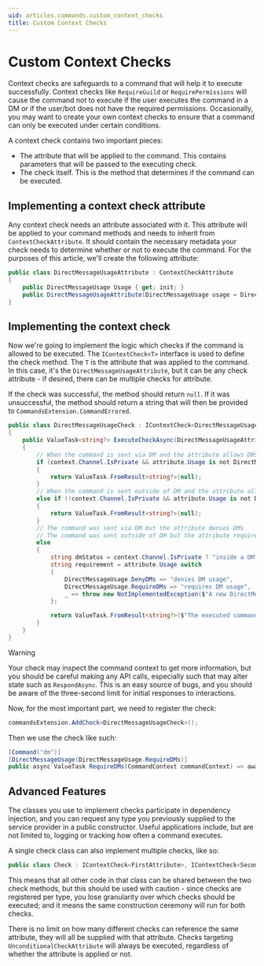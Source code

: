 ```yaml
---
uid: articles.commands.custom_context_checks
title: Custom Context Checks
---
```


# Custom Context Checks
Context checks are safeguards to a command that will help it to execute successfully. Context checks like `RequireGuild` or `RequirePermissions` will cause the command not to execute if the user executes the command in a DM or if the user/bot does not have the required permissions. Occasionally, you may want to create your own context checks to ensure that a command can only be executed under certain conditions.

A context check contains two important pieces:
- The attribute that will be applied to the command. This contains parameters that will be passed to the executing check.
- The check itself. This is the method that determines if the command can be executed.

## Implementing a context check attribute
Any context check needs an attribute associated with it. This attribute will be applied to your command methods and needs to inherit from `ContextCheckAttribute`. It should contain the necessary metadata your check needs to determine whether or not to execute the command. For the purposes of this article, we'll create the following attribute:

```cs
public class DirectMessageUsageAttribute : ContextCheckAttribute
{
    public DirectMessageUsage Usage { get; init; }
    public DirectMessageUsageAttribute(DirectMessageUsage usage = DirectMessageUsage.Allow) => Usage = usage;
}
```

## Implementing the context check
Now we're going to implement the logic which checks if the command is allowed to be executed. The `IContextCheck<T>` interface is used to define the check method. The `T` is the attribute that was applied to the command. In this case, it's the `DirectMessageUsageAttribute`, but it can be any check attribute - if desired, there can be multiple checks for attribute.

If the check was successful, the method should return `null`. If it was unsuccessful, the method should return a string that will then be provided
to `CommandsExtension.CommandErrored`. 

```cs
public class DirectMessageUsageCheck : IContextCheck<DirectMessageUsageAttribute>
{
    public ValueTask<string?> ExecuteCheckAsync(DirectMessageUsageAttribute attribute, CommandContext context)
    {
        // When the command is sent via DM and the attribute allows DMs, allow the command to be executed.
        if (context.Channel.IsPrivate && attribute.Usage is not DirectMessageUsage.DenyDMs)
        {
            return ValueTask.FromResult<string?>(null);
        }
        // When the command is sent outside of DM and the attribute allows non-DMs, allow the command to be executed.
        else if (!context.Channel.IsPrivate && attribute.Usage is not DirectMessageUsage.RequireDMs)
        {
            return ValueTask.FromResult<string?>(null);
        }
        // The command was sent via DM but the attribute denies DMs
        // The command was sent outside of DM but the attribute requires DMs.
        else
        {
            string dmStatus = context.Channel.IsPrivate ? "inside a DM" : "outside a DM";
            string requirement = attribute.Usage switch
            {
                DirectMessageUsage.DenyDMs => "denies DM usage",
                DirectMessageUsage.RequireDMs => "requires DM usage",
                _ => throw new NotImplementedException($"A new DirectMessageUsage value was added and not implemented in the {nameof(DirectMessageUsageCheck)}: {attribute.Usage}")
            };

            return ValueTask.FromResult<string?>($"The executed command {requirement} but was executed {dmStatus}.");
        }
    }
}
```

> [!WARNING]
> Your check may inspect the command context to get more information, but you should be careful making any API calls, especially such that may alter state such as `RespondAsync`. This is an easy source of bugs, and you should be aware of the three-second limit for initial responses to interactions.

Now, for the most important part, we need to register the check:

```cs
commandsExtension.AddCheck<DirectMessageUsageCheck>();
```

Then we use the check like such:

```cs
[Command("dm")]
[DirectMessageUsage(DirectMessageUsage.RequireDMs)]
public async ValueTask RequireDMs(CommandContext commandContext) => await commandContext.RespondAsync("This command was executed in a DM!");
```

## Advanced Features

The classes you use to implement checks participate in dependency injection, and you can request any type you previously supplied to the service provider in a public constructor. Useful applications include, but are not limited to, logging or tracking how often a command executes.

A single check class can also implement multiple checks, like so:

```cs
public class Check : IContextCheck<FirstAttribute>, IContextCheck<SecondAttribute>;
```

This means that all other code in that class can be shared between the two check methods, but this should be used with caution - since checks are registered per type, you lose granularity over which checks should be executed; and it means the same construction ceremony will run for both checks.

There is no limit on how many different checks can reference the same attribute, they will all be supplied with that attribute. Checks targeting `UnconditionalCheckAttribute` will always be executed, regardless of whether the attribute is applied or not.